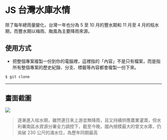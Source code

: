 # JS 台灣水庫水情

除了每年總雨量變化，台灣一年也分為 5 至 10 月的豐水期和 11 月至 4 月的枯水期，而豐水期以梅雨、颱風為主要降雨來源。

## 使用方式
- 把整個專案複製一份到你的電腦裡，這裡指的「內容」不是只有檔案，而是指所有整個專案的歷史紀錄、分支、標籤等內容都會複製一份下來。
```sh
$ git clone
```

----

## 畫面截圖
![](https://i.imgur.com/TXU7ros.png)
> 逐漸進入枯水期，雖然連日來上游並無降雨，且又持續供應農業灌溉，但水利署南區水資源分署全力調控下，截至今晚，國內規模最大的曾文水庫，仍突破 230 公尺的滿水位，為歷年同期最高
